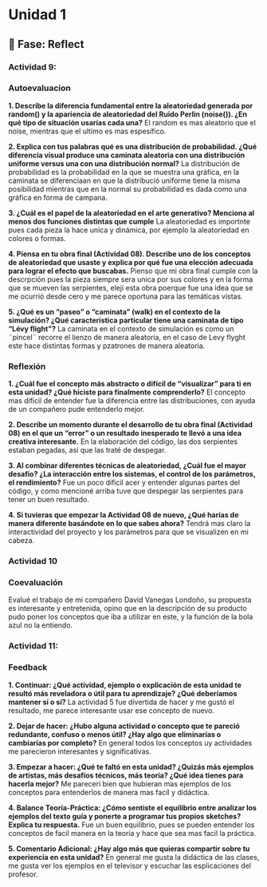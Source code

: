 # Unidad 1

## 🤔 Fase: Reflect

### Actividad 9: 
### Autoevaluacion

**1. Describe la diferencia fundamental entre la aleatoriedad generada por random() y la apariencia de aleatoriedad del Ruido Perlin (noise()). ¿En qué tipo de situación usarías cada una?**
El random es mas aleatorio que el noise, mientras que el ultimo es mas espesífico.

**2. Explica con tus palabras qué es una distribución de probabilidad. ¿Qué diferencia visual produce una caminata aleatoria con una distribución uniforme versus una con una distribución normal?**
La distribución de probabilidad es la probabilidad en la que se muestra una gráfica, en la caminata se diferenciaan en que la distribució uniforme tiene la misma posibilidad mientras que en la normal su probabilidad es dada como una gráfica en forma de campana.

**3. ¿Cuál es el papel de la aleatoriedad en el arte generativo? Menciona al menos dos funciones distintas que cumple**
La aleatoriedad es importnte pues cada pieza la hace unica y dinámica, por ejemplo la aleatoriedad en colores o formas.

**4. Piensa en tu obra final (Actividad 08). Describe uno de los conceptos de aleatoriedad que usaste y explica por qué fue una elección adecuada para lograr el efecto que buscabas.**
Pienso que mi obra final cumple con la descrpción pues la pieza siempre sera unica por sus colores y en la forma que se mueven las serpientes, elejí esta obra poerque fue una idea que se me ocurrió desde cero y me parece oportuna para las temáticas vistas.

**5. ¿Qué es un “paseo” o “caminata” (walk) en el contexto de la simulación? ¿Qué característica particular tiene una caminata de tipo “Lévy flight”?**
La caminata en el contexto de simulación es como un ¨pincel¨ recorre el lienzo de manera aleatoria, en el caso de Levy flyght este hace distintas formas y pzatrones de manera aleatoria.

### Reflexión

**1. ¿Cuál fue el concepto más abstracto o difícil de “visualizar” para ti en esta unidad? ¿Qué hiciste para finalmente comprenderlo?**
El concepto mas dificil de entender fue la diferencia entre las distribuciones, con ayuda de un compañero pude entenderlo mejor.

**2. Describe un momento durante el desarrollo de tu obra final (Actividad 08) en el que un “error” o un resultado inesperado te llevó a una idea creativa interesante.**
En la elaboración del código, las dos serpientes estaban pegadas, así que las traté de despegar.

**3. Al combinar diferentes técnicas de aleatoriedad, ¿Cuál fue el mayor desafío? ¿La interacción entre los sistemas, el control de los parámetros, el rendimiento?**
Fue un poco dificil acer y entender algunas partes del código, y como mencioné arriba tuve que despegar las serpientes para tener un buen resultado.

**4. Si tuvieras que empezar la Actividad 08 de nuevo, ¿Qué harías de manera diferente basándote en lo que sabes ahora?**
Tendrá mas claro la interactividad del proyecto y los parámetros para que se visualizen en mi cabeza.

### Actividad 10
### Coevaluación 
Evalué el trabajo de mi compañero David Vanegas Londoño, su propuesta es interesante y entretenida, opino que en la descripción de su producto pudo poner los conceptos que iba a utilizar en este, y la función de la bola azul no la entiendo.

### Actividad 11: 
### Feedback

**1. Continuar: ¿Qué actividad, ejemplo o explicación de esta unidad te resultó más reveladora o útil para tu aprendizaje? ¿Qué deberíamos mantener sí o sí?**
La actividad 5 fue divertida de hacer y me gustó el resultado, me parece interesante usar ese concepto de nuevo.

**2. Dejar de hacer: ¿Hubo alguna actividad o concepto que te pareció redundante, confuso o menos útil? ¿Hay algo que eliminarías o cambiarías por completo?**
En general todos los conceptos uy actividades me parecieron interesantes y significativas.

**3. Empezar a hacer: ¿Qué te faltó en esta unidad? ¿Quizás más ejemplos de artistas, más desafíos técnicos, más teoría? ¿Qué idea tienes para hacerla mejor?**
Me pareceri bien que hubieran mas ejemplos de los conceptos para entenderlos de manera mas facíl y didáctica.

**4. Balance Teoría-Práctica: ¿Cómo sentiste el equilibrio entre analizar los ejemplos del texto guía y ponerte a programar tus propios sketches? Explica tu respuesta.**
Fue un buen equilibrio, pues se pueden entender los conceptos de facil manera en la teoría y hace que sea mas facil la práctica.

**5. Comentario Adicional: ¿Hay algo más que quieras compartir sobre tu experiencia en esta unidad?**
En general me gusta la didáctica de las clases, me gusta ver los ejemplos en el televisor y escuchar las esplicaciones del profesor.
 

